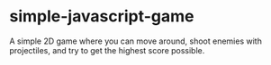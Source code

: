 # simple-javascript-game
A simple 2D game where you can move around, shoot enemies with projectiles, and try to get the highest score possible. 
